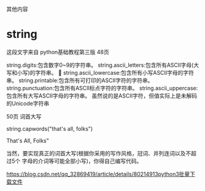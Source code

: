 其他内容




# string
这段文字来自 python基础教程第三版 48页

string.digits:包含数字0~9的字符串。
string.ascii_letters:包含所有ASCII字母(大写和小写)的字符串。  string.ascii_lowercase:包含所有小写ASCII字母的字符串。
string.printable:包含所有可打印的ASCII字符的字符串。
string.punctuation:包含所有ASCII标点字符的字符串。
string.ascii_uppercase:包含所有大写ASCII字母的字符串。 
虽然说的是ASCII字符，但值实际上是未解码的Unicode字符串 





50页 词首大写

string.capwords("that's all, folks") 

That's All, Folks" 

当然，要实现真正的词首大写(根据你采用的写作风格，冠词、并列连词以及不超过5个 字母的介词等可能全部小写)，你得自己编写代码。 





https://blog.csdn.net/qq_32869419/article/details/80214913python3批量下载文件